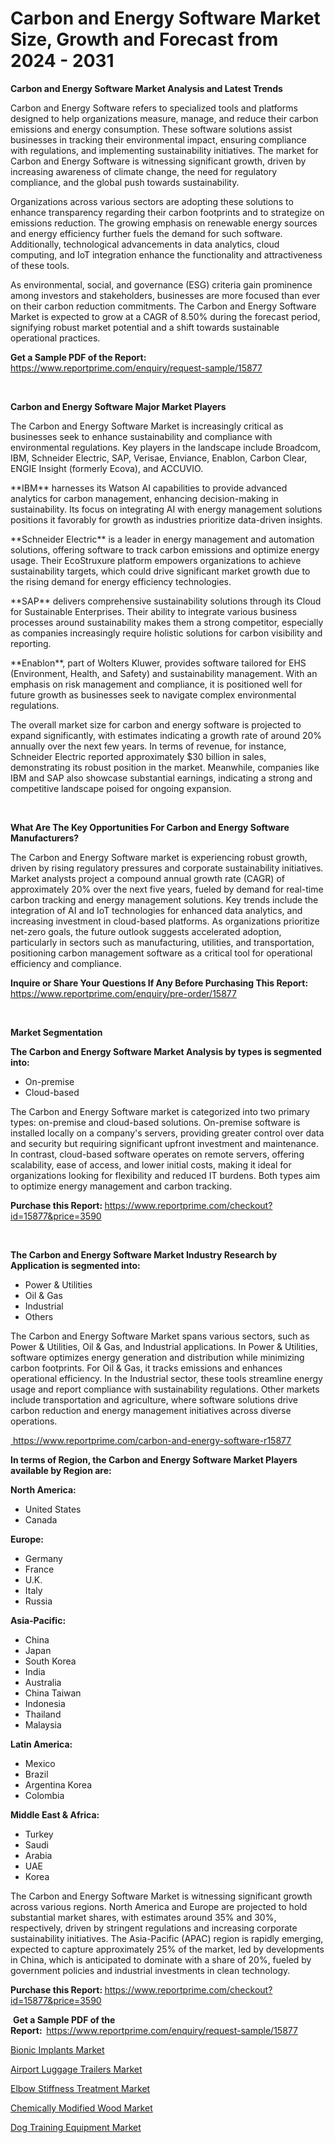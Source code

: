 <p><h1>Carbon and Energy Software Market Size, Growth and Forecast from 2024 - 2031</h1></p><p><strong>Carbon and Energy Software Market Analysis and Latest Trends</strong></p>
<p><p>Carbon and Energy Software refers to specialized tools and platforms designed to help organizations measure, manage, and reduce their carbon emissions and energy consumption. These software solutions assist businesses in tracking their environmental impact, ensuring compliance with regulations, and implementing sustainability initiatives. The market for Carbon and Energy Software is witnessing significant growth, driven by increasing awareness of climate change, the need for regulatory compliance, and the global push towards sustainability. </p><p>Organizations across various sectors are adopting these solutions to enhance transparency regarding their carbon footprints and to strategize on emissions reduction. The growing emphasis on renewable energy sources and energy efficiency further fuels the demand for such software. Additionally, technological advancements in data analytics, cloud computing, and IoT integration enhance the functionality and attractiveness of these tools.</p><p>As environmental, social, and governance (ESG) criteria gain prominence among investors and stakeholders, businesses are more focused than ever on their carbon reduction commitments. The Carbon and Energy Software Market is expected to grow at a CAGR of 8.50% during the forecast period, signifying robust market potential and a shift towards sustainable operational practices.</p></p>
<p><strong>Get a Sample PDF of the Report:&nbsp;</strong> <a href="https://www.reportprime.com/enquiry/request-sample/15877?utm_campaign=1159&utm_medium=2&utm_source=Github&utm_content=ia&utm_term=16112024&utm_id=carbon-and-energy-software">https://www.reportprime.com/enquiry/request-sample/15877</a></p>
<p>&nbsp;</p>
<p><strong>Carbon and Energy Software Major Market Players</strong></p>
<p><p>The Carbon and Energy Software Market is increasingly critical as businesses seek to enhance sustainability and compliance with environmental regulations. Key players in the landscape include Broadcom, IBM, Schneider Electric, SAP, Verisae, Enviance, Enablon, Carbon Clear, ENGIE Insight (formerly Ecova), and ACCUVIO.</p><p>**IBM** harnesses its Watson AI capabilities to provide advanced analytics for carbon management, enhancing decision-making in sustainability. Its focus on integrating AI with energy management solutions positions it favorably for growth as industries prioritize data-driven insights. </p><p>**Schneider Electric** is a leader in energy management and automation solutions, offering software to track carbon emissions and optimize energy usage. Their EcoStruxure platform empowers organizations to achieve sustainability targets, which could drive significant market growth due to the rising demand for energy efficiency technologies.</p><p>**SAP** delivers comprehensive sustainability solutions through its Cloud for Sustainable Enterprises. Their ability to integrate various business processes around sustainability makes them a strong competitor, especially as companies increasingly require holistic solutions for carbon visibility and reporting.</p><p>**Enablon**, part of Wolters Kluwer, provides software tailored for EHS (Environment, Health, and Safety) and sustainability management. With an emphasis on risk management and compliance, it is positioned well for future growth as businesses seek to navigate complex environmental regulations.</p><p>The overall market size for carbon and energy software is projected to expand significantly, with estimates indicating a growth rate of around 20% annually over the next few years. In terms of revenue, for instance, Schneider Electric reported approximately $30 billion in sales, demonstrating its robust position in the market. Meanwhile, companies like IBM and SAP also showcase substantial earnings, indicating a strong and competitive landscape poised for ongoing expansion.</p></p>
<p>&nbsp;</p>
<p><strong>What Are The Key Opportunities For Carbon and Energy Software Manufacturers?</strong></p>
<p><p>The Carbon and Energy Software market is experiencing robust growth, driven by rising regulatory pressures and corporate sustainability initiatives. Market analysts project a compound annual growth rate (CAGR) of approximately 20% over the next five years, fueled by demand for real-time carbon tracking and energy management solutions. Key trends include the integration of AI and IoT technologies for enhanced data analytics, and increasing investment in cloud-based platforms. As organizations prioritize net-zero goals, the future outlook suggests accelerated adoption, particularly in sectors such as manufacturing, utilities, and transportation, positioning carbon management software as a critical tool for operational efficiency and compliance.</p></p>
<p><strong>Inquire or Share Your Questions If Any Before Purchasing This Report:</strong> <a href="https://www.reportprime.com/enquiry/pre-order/15877?utm_campaign=1159&utm_medium=2&utm_source=Github&utm_content=ia&utm_term=16112024&utm_id=carbon-and-energy-software">https://www.reportprime.com/enquiry/pre-order/15877</a></p>
<p>&nbsp;</p>
<p><strong>Market Segmentation</strong></p>
<p><strong>The Carbon and Energy Software Market Analysis by types is segmented into:</strong></p>
<p><ul><li>On-premise</li><li>Cloud-based</li></ul></p>
<p><p>The Carbon and Energy Software market is categorized into two primary types: on-premise and cloud-based solutions. On-premise software is installed locally on a company's servers, providing greater control over data and security but requiring significant upfront investment and maintenance. In contrast, cloud-based software operates on remote servers, offering scalability, ease of access, and lower initial costs, making it ideal for organizations looking for flexibility and reduced IT burdens. Both types aim to optimize energy management and carbon tracking.</p></p>
<p><strong>Purchase this Report:&nbsp;</strong><a href="https://www.reportprime.com/checkout?id=15877&price=3590&utm_campaign=1159&utm_medium=2&utm_source=Github&utm_content=ia&utm_term=16112024&utm_id=carbon-and-energy-software">https://www.reportprime.com/checkout?id=15877&price=3590</a></p>
<p>&nbsp;</p>
<p><strong>The Carbon and Energy Software Market Industry Research by Application is segmented into:</strong></p>
<p><ul><li>Power & Utilities</li><li>Oil & Gas</li><li>Industrial</li><li>Others</li></ul></p>
<p><p>The Carbon and Energy Software Market spans various sectors, such as Power & Utilities, Oil & Gas, and Industrial applications. In Power & Utilities, software optimizes energy generation and distribution while minimizing carbon footprints. For Oil & Gas, it tracks emissions and enhances operational efficiency. In the Industrial sector, these tools streamline energy usage and report compliance with sustainability regulations. Other markets include transportation and agriculture, where software solutions drive carbon reduction and energy management initiatives across diverse operations.</p></p>
<p><a href="https://www.reportprime.com/carbon-and-energy-software-r15877?utm_campaign=1159&utm_medium=2&utm_source=Github&utm_content=ia&utm_term=16112024&utm_id=carbon-and-energy-software">&nbsp;https://www.reportprime.com/carbon-and-energy-software-r15877</a></p>
<p><strong>In terms of Region, the Carbon and Energy Software Market Players available by Region are:</strong></p>
<p>
    <p> <strong> North America: </strong>
        <ul>
            <li>United States</li>
            <li>Canada</li>
        </ul>
        </p> 
    <p> <strong> Europe: </strong>
        <ul>
            <li>Germany</li>
            <li>France</li>
            <li>U.K.</li>
            <li>Italy</li>
            <li>Russia</li>
        </ul>
        </p> 
    <p> <strong> Asia-Pacific: </strong>
        <ul>
            <li>China</li>
            <li>Japan</li>
            <li>South Korea</li>
            <li>India</li>
            <li>Australia</li>
            <li>China Taiwan</li>
            <li>Indonesia</li>
            <li>Thailand</li>
            <li>Malaysia</li>
        </ul>
        </p> 
    <p> <strong> Latin America: </strong>
        <ul>
            <li>Mexico</li>
            <li>Brazil</li>
            <li>Argentina Korea</li>
            <li>Colombia</li>
        </ul>
        </p> 
    <p> <strong> Middle East & Africa: </strong>
        <ul>
            <li>Turkey</li>
            <li>Saudi</li>
            <li>Arabia</li>
            <li>UAE</li>
            <li>Korea</li>
        </ul>
    </p>
    </p>
<p><p>The Carbon and Energy Software Market is witnessing significant growth across various regions. North America and Europe are projected to hold substantial market shares, with estimates around 35% and 30%, respectively, driven by stringent regulations and increasing corporate sustainability initiatives. The Asia-Pacific (APAC) region is rapidly emerging, expected to capture approximately 25% of the market, led by developments in China, which is anticipated to dominate with a share of 20%, fueled by government policies and industrial investments in clean technology.</p></p>
<p><strong>Purchase this Report: </strong><a href="https://www.reportprime.com/checkout?id=15877&price=3590&utm_campaign=1159&utm_medium=2&utm_source=Github&utm_content=ia&utm_term=16112024&utm_id=carbon-and-energy-software">https://www.reportprime.com/checkout?id=15877&price=3590</a></p>
<p>&nbsp;<strong>Get a Sample PDF of the Report:&nbsp;&nbsp;</strong><a href="https://www.reportprime.com/enquiry/request-sample/15877?utm_campaign=1159&utm_medium=2&utm_source=Github&utm_content=ia&utm_term=16112024&utm_id=carbon-and-energy-software">https://www.reportprime.com/enquiry/request-sample/15877</a></p>
<p><strong></strong></p>
<p><p><a href="https://issuu.com/reportprime-2/docs/bionic-implants-market-size-2030.pp_1d6d0daa4fe83e?utm_campaign=1159&utm_medium=2&utm_source=Github&utm_content=ia&utm_term=16112024&utm_id=carbon-and-energy-software">Bionic Implants Market</a></p><p><a href="https://www.linkedin.com/pulse/airport-luggage-trailers-industry-insights-report-analyzing-dclie?utm_campaign=1159&utm_medium=2&utm_source=Github&utm_content=ia&utm_term=16112024&utm_id=carbon-and-energy-software">Airport Luggage Trailers Market</a></p><p><a href="https://issuu.com/reportprime-2/docs/elbow-stiffness-treatment-market-si_aa3820035819a8?utm_campaign=1159&utm_medium=2&utm_source=Github&utm_content=ia&utm_term=16112024&utm_id=carbon-and-energy-software">Elbow Stiffness Treatment Market</a></p><p><a href="https://www.linkedin.com/pulse/chemically-modified-wood-market-size-status-forecast-qgese?utm_campaign=1159&utm_medium=2&utm_source=Github&utm_content=ia&utm_term=16112024&utm_id=carbon-and-energy-software">Chemically Modified Wood Market</a></p><p><a href="https://www.linkedin.com/pulse/emerging-dog-training-equipment-market-opportunities-analysis-9uhxc?utm_campaign=1159&utm_medium=2&utm_source=Github&utm_content=ia&utm_term=16112024&utm_id=carbon-and-energy-software">Dog Training Equipment Market</a></p></p>